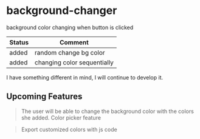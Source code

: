 # background-changer
background color changing when button is clicked

| Status | Comment |
| ------ | ------ |
| added | random change bg color |
| added | changing color sequentially |

I have something different in mind, I will continue to develop it.

## Upcoming Features

>The user will be able to change the background color with the colors she added.
>Color picker feature

>Export customized colors with js code

